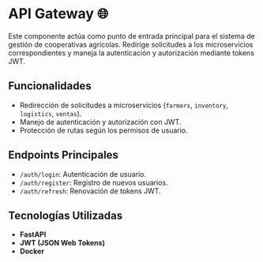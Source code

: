 # API Gateway 🌐

Este componente actúa como punto de entrada principal para el sistema de gestión de cooperativas agrícolas. Redirige solicitudes a los microservicios correspondientes y maneja la autenticación y autorización mediante tokens JWT.

## Funcionalidades
- Redirección de solicitudes a microservicios (`farmers`, `inventory`, `logistics`, `ventas`).
- Manejo de autenticación y autorización con JWT.
- Protección de rutas según los permisos de usuario.

## Endpoints Principales
- `/auth/login`: Autenticación de usuario.
- `/auth/register`: Registro de nuevos usuarios.
- `/auth/refresh`: Renovación de tokens JWT.

## Tecnologías Utilizadas
- **FastAPI**
- **JWT (JSON Web Tokens)**
- **Docker**
